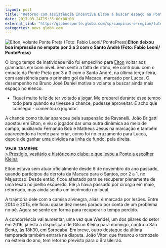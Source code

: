 ```yaml
---
layout: post
title: "Retorno com assistência incentiva Elton a buscar espaço na Ponte Preta "
date: 2017-03-24T15:35:00+00:00
external_link: "http://globoesporte.globo.com/sp/campinas-e-regiao/futebol/times/ponte-preta/noticia/2017/03/retorno-com-assistencia-incentiva-elton-buscar-espaco-na-ponte-preta.html"
categories: news globo.com
---
```

 ![Elton, volante Ponte Preta (Foto: Fabio Leoni/ PontePress)](http://s2.glbimg.com/h0aVzsXjn-FhVAIAtWYTNsXLCj0=/80x0:888x619/300x230/s.glbimg.com/es/ge/f/original/2016/09/08/elton.jpg "Elton, volante Ponte Preta (Foto: Fabio Leoni/ PontePress)")**Elton&nbsp;deixou boa impressão no empate por 3 a 3 com o Santo André (Foto: Fabio Leoni/ PontePress)**

O longo tempo de inatividade não foi empecilho para [Elton](http://globoesporte.globo.com/atleta/elton-melo.html) voltar aos gramados em bom nível. Sem sentir a falta de ritmo, ele contribuiu com o empate da Ponte Preta por 3 a 3 com o Santo André, na última terça-feira, com assistência para o primeiro gol da Macaca, marcado por Lucca. O desempenho no Bruno José Daniel motiva o volante a buscar ainda mais espaço no elenco.&nbsp;

- Fiquei muito feliz de ter voltado a jogar. Me preparei durante esse tempo todo para quando eu tivesse a chance, pudesse aproveitar. E acho que consegui - comentou o jogador.&nbsp;

A chance como titular apareceu pela suspensão de Ravanelli. João Brigatti apostou em Elton, e viu o jogador dar uma outra dinâmica ao meio de campo, auxiliando Fernando Bob e Matheus Jesus na marcação e também aparecendo na frente para criar, como foi no cruzamento para Lucca, depois de ganhar uma dividida na linha de fundo, pela direita.&nbsp;

**VEJA TAMBÉM:**  
[\>&nbsp;Prestígio, vestiário e histórico no clube: o que levou a Ponte a escolher Kleina](http://globoesporte.globo.com/sp/campinas-e-regiao/futebol/times/ponte-preta/noticia/2017/03/prestigio-vestiario-e-historico-no-clube-o-que-levou-ponte-escolher-kleina.html)

Elton estava sem atuar oficialmente desde 6 de novembro do ano passado, quando participou da derrota da Macaca para o Santos, por 2 a 1, no Majestoso. Desde então, ficou afastado para se recuperar plenamente de uma lesão no joelho esquerdo. Ele já havia passado por cirurgia em maio, retornado, mas ainda sentia um incômodo no local.&nbsp;

A trajetória dele com a camisa alvinegra, aliás, é marcada por lesões. Entre 2014 e 2015, ele ficou quase dez meses parado por conta de um problema no pé. Agora se sente em forma para recuperar o tempo perdido.

A concorrência vai aumentar, uma vez que Wendel, um dos pilares do setor em 2016, já está à disposição de Gilson Kleina para domingo, contra o São Bento, às 18h30, em Sorocaba. Em breve, outro destaque da última temporada também entrará na disputa. João Vitor, que fraturou o tornozelo na estreia do ano, tem retorno previsto para o Brasileirão.&nbsp;

